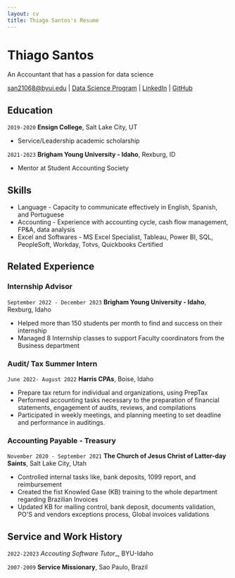 ```yaml
---
layout: cv
title: Thiago Santos's Resume
---
```

# Thiago Santos
An Accountant that has a passion for data science

<div id="webaddress">
<a href="san21068@byui.edu">san21068@byui.edu</a>
| <a href="https://byuidatascience.github.io/development.html">Data Science Program</a>
| <a href="https://www.linkedin.com/in/thiagosantos88/">LinkedIn</a>
| <a href="/https:/github.com/thiagosantos88/">GitHub</a>
</div>

<!-- https://www.monique.tech/the-art-of-markdown -->

## Education

`2019-2020`
__Ensign College__, Salt Lake City, UT

- Service/Leadership  academic scholarship

`2021-2023`
__Brigham Young University - Idaho__, Rexburg, ID

- Mentor at Student Accounting Society

## Skills

- Language - Capacity to communicate effectively in English, Spanish, and Portuguese
- Accounting - Experience with accounting cycle, cash flow management, FP&A, data analysis
- Excel and Softwares - MS Excel Specialist, Tableau,  Power BI, SQL, PeopleSoft, Workday, Totvs, Quickbooks Certified

## Related Experience

### Internship Advisor

`September 2022 - December 2023`
__Brigham Young University - Idaho__, Rexburg, Idaho

- Helped more than 150 students per month to find and success on their internship
- Managed 8 Internship classes to support  Faculty coordinators from the Business department


### Audit/ Tax Summer Intern

`June 2022- August 2022`
__Harris CPAs__, Boise, Idaho

- Prepare tax return for individual and organizations, using PrepTax
- Performed accounting tasks necessary to the preparation of financial statements, engagement of audits, reviews, and compilations
- Participated in weekly meetings, and planning meeting to set deadline and performance in auditings.

### Accounting Payable - Treasury
`November 2020 - September 2021`
__The Church of Jesus Christ of Latter-day Saints__, Salt Lake City, Utah

- Controlled internal tasks like, bank deposits, 1099 report, and reimbursement
- Created the fist Knowled Gase (KB) training to the whole department regarding Brazilian Invoices
- Updated KB for mailing control, bank deposit, documents validation, PO'S and vendors exceptions process, Global invoices validations




## Service and Work History

`2022-22023`
_Accouting Software Tutor__, BYU-Idaho


`2007-2009`
__Service Missionary__, Sao Paulo, Brazil



<!-- ### Footer

Last updated: May 2013 -->



